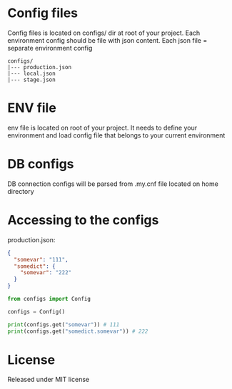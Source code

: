 # Config files

Config files is located on configs/ dir at root of your project. 
Each environment config should be file with json content. Each json file = separate environment config
 
```
configs/
|--- production.json
|--- local.json
|--- stage.json
```

# ENV file

env file is located on root of your project. 
It needs to define your environment and load config file that belongs to your current environment

# DB configs

DB connection configs will be parsed from .my.cnf file located on home directory

# Accessing to the configs

production.json:

```json
{
  "somevar": "111",
  "somedict": {
    "somevar": "222"
  }
}
```

```python
from configs import Config

configs = Config()

print(configs.get("somevar")) # 111
print(configs.get("somedict.somevar")) # 222
```

# License

Released under MIT license

